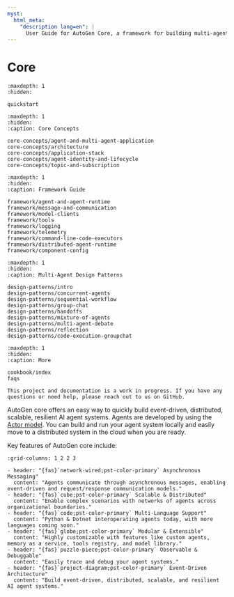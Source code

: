 ```yaml
---
myst:
  html_meta:
    "description lang=en": |
      User Guide for AutoGen Core, a framework for building multi-agent applications with AI agents.
---
```


# Core

```{toctree}
:maxdepth: 1
:hidden:

quickstart
```

```{toctree}
:maxdepth: 1
:hidden:
:caption: Core Concepts

core-concepts/agent-and-multi-agent-application
core-concepts/architecture
core-concepts/application-stack
core-concepts/agent-identity-and-lifecycle
core-concepts/topic-and-subscription
```

```{toctree}
:maxdepth: 1
:hidden:
:caption: Framework Guide

framework/agent-and-agent-runtime
framework/message-and-communication
framework/model-clients
framework/tools
framework/logging
framework/telemetry
framework/command-line-code-executors
framework/distributed-agent-runtime
framework/component-config
```

```{toctree}
:maxdepth: 1
:hidden:
:caption: Multi-Agent Design Patterns

design-patterns/intro
design-patterns/concurrent-agents
design-patterns/sequential-workflow
design-patterns/group-chat
design-patterns/handoffs
design-patterns/mixture-of-agents
design-patterns/multi-agent-debate
design-patterns/reflection
design-patterns/code-execution-groupchat
```

```{toctree}
:maxdepth: 1
:hidden:
:caption: More

cookbook/index
faqs
```

```{warning}
This project and documentation is a work in progress. If you have any questions or need help, please reach out to us on GitHub.
```

AutoGen core offers an easy way to quickly build event-driven, distributed, scalable, resilient AI agent systems. Agents are developed by using the [Actor model](https://en.wikipedia.org/wiki/Actor_model). You can build and run your agent system locally and easily move to a distributed system in the cloud when you are ready.

Key features of AutoGen core include:

```{gallery-grid}
:grid-columns: 1 2 2 3

- header: "{fas}`network-wired;pst-color-primary` Asynchronous Messaging"
  content: "Agents communicate through asynchronous messages, enabling event-driven and request/response communication models."
- header: "{fas}`cube;pst-color-primary` Scalable & Distributed"
  content: "Enable complex scenarios with networks of agents across organizational boundaries."
- header: "{fas}`code;pst-color-primary` Multi-Language Support"
  content: "Python & Dotnet interoperating agents today, with more languages coming soon."
- header: "{fas}`globe;pst-color-primary` Modular & Extensible"
  content: "Highly customizable with features like custom agents, memory as a service, tools registry, and model library."
- header: "{fas}`puzzle-piece;pst-color-primary` Observable & Debuggable"
  content: "Easily trace and debug your agent systems."
- header: "{fas}`project-diagram;pst-color-primary` Event-Driven Architecture"
  content: "Build event-driven, distributed, scalable, and resilient AI agent systems."
```

